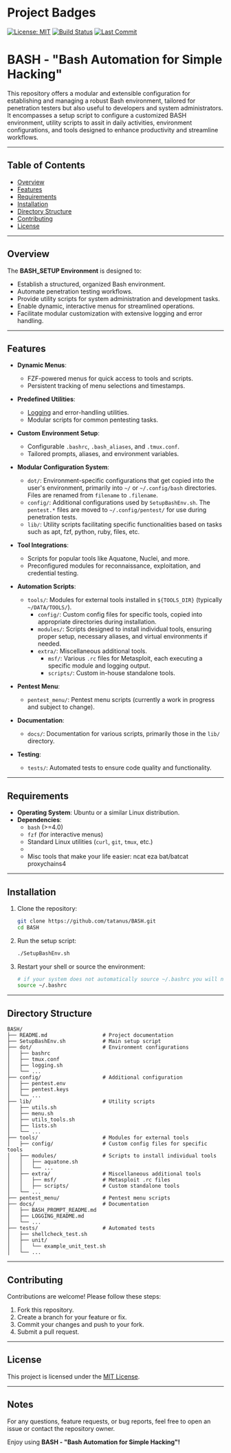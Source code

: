 # Project Badges

[![License: MIT](https://img.shields.io/badge/License-MIT-blue.svg)](LICENSE)
[![Build Status](https://github.com/tatanus/BASH/actions/workflows/main.yml/badge.svg)](https://github.com/tatanus/BASH/actions/workflows/main.yml)
[![Last Commit](https://img.shields.io/github/last-commit/tatanus/BASH)](https://github.com/tatanus/BASH/commits/main)


# BASH - "Bash Automation for Simple Hacking"

This repository offers a modular and extensible configuration for establishing and managing a robust Bash environment, tailored for penetration testers but also useful to developers and system administrators. It encompasses a setup script to configure a customized BASH environment, utility scripts to assit in daily activities, environment configurations, and tools designed to enhance productivity and streamline workflows.

---

## Table of Contents
- [Overview](#overview)
- [Features](#features)
- [Requirements](#requirements)
- [Installation](#installation)
- [Directory Structure](#directory-structure)
- [Contributing](#contributing)
- [License](#license)


---

## Overview

The **BASH_SETUP Environment** is designed to:
- Establish a structured, organized Bash environment.
- Automate penetration testing workflows.
- Provide utility scripts for system administration and development tasks.
- Enable dynamic, interactive menus for streamlined operations.
- Facilitate modular customization with extensive logging and error handling.

---

## Features

- **Dynamic Menus**:
  - FZF-powered menus for quick access to tools and scripts.
  - Persistent tracking of menu selections and timestamps.

- **Predefined Utilities**:
  - [Logging](docs/LOGGING_README.md) and error-handling utilities.
  - Modular scripts for common pentesting tasks.

- **Custom Environment Setup**:
  - Configurable `.bashrc`, `.bash_aliases`, and `.tmux.conf`.
  - Tailored prompts, aliases, and environment variables.

- **Modular Configuration System**:
  - `dot/`: Environment-specific configurations that get copied into the user's environment, primarily into `~/` or `~/.config/bash` directories. Files are renamed from `filename` to `.filename`.
  - `config/`: Additional configurations used by `SetupBashEnv.sh`. The `pentest.*` files are moved to `~/.config/pentest/` for use during penetration tests.
  - `lib/`: Utility scripts facilitating specific functionalities based on tasks such as apt, fzf, python, ruby, files, etc.

- **Tool Integrations**:
  - Scripts for popular tools like Aquatone, Nuclei, and more.
  - Preconfigured modules for reconnaissance, exploitation, and credential testing.

- **Automation Scripts**:
  - `tools/`: Modules for external tools installed in `${TOOLS_DIR}` (typically `~/DATA/TOOLS/`).
    - `config/`: Custom config files for specific tools, copied into appropriate directories during installation.
    - `modules/`: Scripts designed to install individual tools, ensuring proper setup, necessary aliases, and virtual environments if needed.
    - `extra/`: Miscellaneous additional tools.
      - `msf/`: Various `.rc` files for Metasploit, each executing a specific module and logging output.
      - `scripts/`: Custom in-house standalone tools.

- **Pentest Menu**:
  - `pentest_menu/`: Pentest menu scripts (currently a work in progress and subject to change).

- **Documentation**:
  - `docs/`: Documentation for various scripts, primarily those in the `lib/` directory.

- **Testing**:
  - `tests/`: Automated tests to ensure code quality and functionality.

---

## Requirements

- **Operating System**: Ubuntu or a similar Linux distribution.
- **Dependencies**:
  - `bash` (>=4.0)
  - `fzf` (for interactive menus)
  - Standard Linux utilities (`curl`, `git`, `tmux`, etc.)
  -
  - Misc tools that make your life easier: ncat eza bat/batcat proxychains4

---

## Installation

1. Clone the repository:
   ```bash
   git clone https://github.com/tatanus/BASH.git
   cd BASH
   ```

2. Run the setup script:
   ```bash
   ./SetupBashEnv.sh
   ```

3. Restart your shell or source the environment:
   ```bash
   # if your system does not automatically source ~/.bashrc you will need to do it manually
   source ~/.bashrc
   ```

---

## Directory Structure

```
BASH/
├── README.md                  # Project documentation
├── SetupBashEnv.sh            # Main setup script
├── dot/                       # Environment configurations
│   ├── bashrc
│   ├── tmux.conf
│   ├── logging.sh
│   └── ...
├── config/                    # Additional configuration
│   ├── pentest.env
│   ├── pentest.keys
│   └── ...
├── lib/                       # Utility scripts
│   ├── utils.sh
│   ├── menu.sh
│   ├── utils_tools.sh
│   ├── lists.sh
│   └── ...
├── tools/                     # Modules for external tools
│   ├── config/                # Custom config files for specific tools
│   ├── modules/               # Scripts to install individual tools
│   │   ├── aquatone.sh
│   │   └── ...
│   ├── extra/                 # Miscellaneous additional tools
│   │   ├── msf/               # Metasploit .rc files
│   │   ├── scripts/           # Custom standalone tools
│   └── ...
├── pentest_menu/              # Pentest menu scripts
├── docs/                      # Documentation
│   ├── BASH_PROMPT_README.md
│   ├── LOGGING_README.md
│   └── ...
├── tests/                     # Automated tests
│   ├── shellcheck_test.sh
│   ├── unit/
│   │   └── example_unit_test.sh
│   └── ...

```

---

## Contributing

Contributions are welcome! Please follow these steps:

1. Fork this repository.
2. Create a branch for your feature or fix.
3. Commit your changes and push to your fork.
4. Submit a pull request.

---

## License

This project is licensed under the [MIT License](LICENSE).

---

## Notes

For any questions, feature requests, or bug reports, feel free to open an issue or contact the repository owner.

Enjoy using **BASH - "Bash Automation for Simple Hacking"!**
